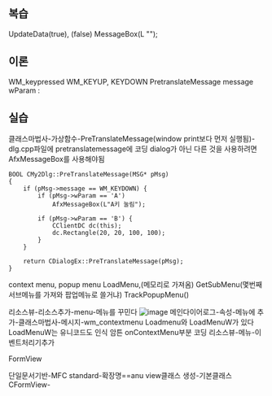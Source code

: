 ## 복습
UpdateData(true), (false)
MessageBox(L "");
## 이론
WM_keypressed
WM_KEYUP, KEYDOWN
PretranslateMessage
message
wParam : 
## 실습  
  
클래스마법사-가상함수-PreTranslateMessage(window print보다 먼저 실행됨)-dlg.cpp파일에 pretranslatemessage에 코딩
dialog가 아닌 다른 것을 사용하려면 AfxMessageBox를 사용해야됨
```MFC
BOOL CMy2Dlg::PreTranslateMessage(MSG* pMsg)
{
	if (pMsg->message == WM_KEYDOWN) {
		if (pMsg->wParam == 'A')
			AfxMessageBox(L"A키 눌림");

		if (pMsg->wParam == 'B') {
			CClientDC dc(this);
			dc.Rectangle(20, 20, 100, 100);
		}
	}

	return CDialogEx::PreTranslateMessage(pMsg);
}
```
  
context menu, popup menu
LoadMenu,(메모리로 가져옴)
GetSubMenu(몇번째 서브메뉴를 가져와 팝업메뉴로 쓸거냐)
TrackPopupMenu()
  
리소스뷰-리소스추가-menu-메뉴를 꾸민다
![image](https://github.com/gryrryfh/visual-programming/assets/50912987/02a238e6-6fb4-44d1-90bc-982aa4a3b3e5)
메인다이어로그-속성-메뉴에 추가-클래스마법사-메시지-wm_contextmenu
Loadmenu와 LoadMenuW가 있다 LoadMenuW는 유니코드도 인식 암튼 onContextMenu부분 코딩
리소스뷰-메뉴-이벤트처리기추가
  
FormView  

단일문서기반-MFC standard-확장명==anu view클래스 생성-기본클래스CFormView-
